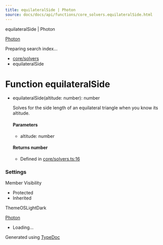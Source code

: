 ```yaml
---
title: equilateralSide | Photon
source: docs/docs/api/functions/core_solvers.equilateralSide.html
---
```


equilateralSide | Photon

[Photon](../index.html)




Preparing search index...

* [core/solvers](../modules/core_solvers.html)
* equilateralSide

# Function equilateralSide

* equilateralSide(altitude: number): number

  Solves for the side length of an equilateral triangle when you know its altitude.

  #### Parameters

  + altitude: number

  #### Returns number

  + Defined in [core/solvers.ts:16](https://github.com/mwhite454/photon/blob/main/packages/photon/src/core/solvers.ts#L16)

### Settings

Member Visibility

* Protected
* Inherited

ThemeOSLightDark

[Photon](../index.html)

* Loading...

Generated using [TypeDoc](https://typedoc.org/)
